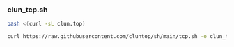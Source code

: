 ### clun_tcp.sh

```bash
bash <(curl -sL clun.top)
```

```bash
curl https://raw.githubusercontent.com/cluntop/sh/main/tcp.sh -o clun_tcp.sh && chmod +x clun_tcp.sh && ./clun_tcp.sh
```
